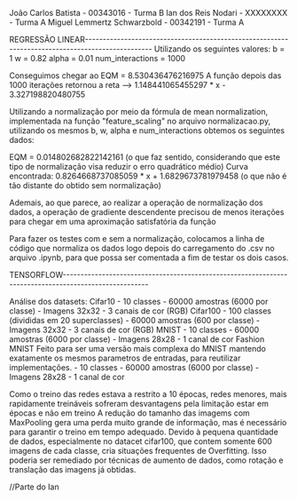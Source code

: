 João Carlos Batista - 00343016 - Turma B
Ian dos Reis Nodari - XXXXXXXX - Turma A
Miguel Lemmertz Schwarzbold  - 00342191 - Turma A

REGRESSÃO LINEAR-------------------------------------------------------------------------------------------------
Utilizando os seguintes valores:
b = 1
w = 0.82
alpha = 0.01
num_interactions = 1000

Conseguimos chegar ao EQM = 8.530436476216975
A função depois das 1000 iterações retornou a reta --> 1.148441065455297 * x - 3.327198820480755

Utilizando a normalização por meio da fórmula de mean normalization, implementada na função "feature_scaling" no arquivo 
normalizacao.py, utilizando os mesmos b, w, alpha e num_interactions obtemos os seguintes dados:

EQM = 0.014802682822142161  (o que faz sentido, considerando que este tipo de normalização visa reduzir o erro quadrático médio)
Curva encontrada: 0.8264668737085059 * x + 1.6829673781979458 (o que não é tão distante do obtido sem normalização)

Ademais, ao que parece, ao realizar a operação de normalização dos dados, a operação de gradiente descendente precisou de menos
iterações para chegar em uma aproximação satisfatória da função

Para fazer os testes com e sem a normalização, colocamos a linha de código que normaliza os dados logo depois do carregamento
do .csv no arquivo .ipynb, para que possa ser comentada a fim de testar os dois casos.


TENSORFLOW------------------------------------------------------------------------------------------------------

Análise dos datasets:
  Cifar10
    - 10 classes
    - 60000 amostras (6000 por classe)
    - Imagens 32x32
    - 3 canais de cor (RGB)
  Cifar100
    - 100 classes (divididas em 20 superclasses)
    - 60000 amostras (600 por classe) 
    - Imagens 32x32
    - 3 canais de cor (RGB)
  MNIST
    - 10 classes
    - 60000 amostras (6000 por classe)
    - Imagens 28x28
    - 1 canal de cor
  Fashion MNIST
    Feito para ser uma versão mais complexa do MNIST mantendo exatamente os mesmos parametros de entradas, para reutilizar implementações.
    - 10 classes
    - 60000 amostras (6000 por classe)
    - Imagens 28x28
    - 1 canal de cor
    
Como o treino das redes estava a restrito a 10 épocas, redes menores, mais rapidamente treináveis sofreram desvantagens pela limitação estar em épocas e não em treino
A redução do tamanho das imagems com MaxPooling gera uma perda muito grande de informação, mas é necessário para garantir o treino em tempo adequado.
Devido à pequena quantidade de dados, especialmente no datacet cifar100, que contem somente 600 imagens de cada classe, cria situações frequentes de Overfitting.
Isso poderia ser remediado por técnicas de aumento de dados, como rotação e translação das imagens já obtidas.

//Parte do Ian
